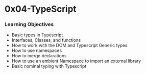 # 0x04-TypeScript

### Learning Objectives

- Basic types in Typescript
- Interfaces, Classes, and functions
- How to work with the DOM and Typescript
Generic types
- How to use namespaces
- How to merge declarations
- How to use an ambient Namespace to import an external library
- Basic nominal typing with Typescript
